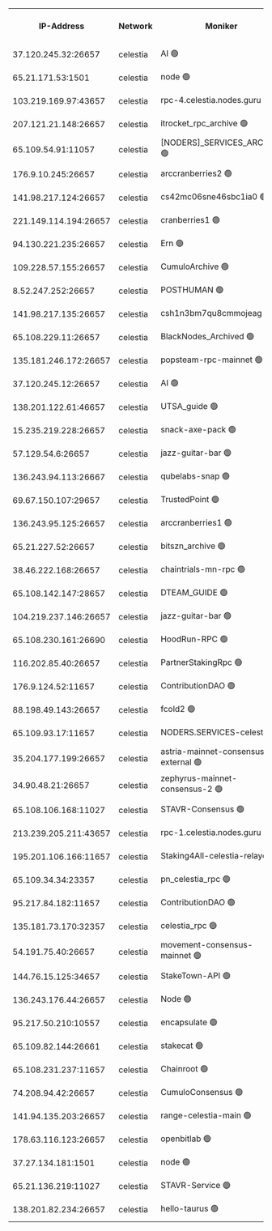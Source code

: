 


<table><tr><th>IP-Address</th><th>Network</th><th>Moniker</th><th>Latest Block Height</th><th>Earliest Block Height</th><th>Catching Up</th><th>Tx Index</th><th>Voting Power</th><th>Version</th><th>Scan Time</th></tr><tr><td>37.120.245.32:26657</td><td>celestia</td><td>AI 🟢</td><td>4302731</td><td>1</td><td>False</td><td>off</td><td>0</td><td>3.3.1</td><td>2025-03-05T03:17:47.335270529UTC</td></tr><tr><td>65.21.171.53:1501</td><td>celestia</td><td>node 🟢</td><td>4302731</td><td>1</td><td>False</td><td>on</td><td>0</td><td>3.3.1</td><td>2025-03-05T03:17:47.704611321UTC</td></tr><tr><td>103.219.169.97:43657</td><td>celestia</td><td>rpc-4.celestia.nodes.guru 🟢</td><td>4302734</td><td>1</td><td>False</td><td>on</td><td>0</td><td>3.3.1</td><td>2025-03-05T03:18:05.638291983UTC</td></tr><tr><td>207.121.21.148:26657</td><td>celestia</td><td>itrocket_rpc_archive 🟢</td><td>4302735</td><td>1</td><td>False</td><td>on</td><td>0</td><td>3.3.1</td><td>2025-03-05T03:18:12.984992691UTC</td></tr><tr><td>65.109.54.91:11057</td><td>celestia</td><td>[NODERS]_SERVICES_ARCHIVE 🟢</td><td>4296840</td><td>1</td><td>False</td><td>on</td><td>0</td><td>3.3.1</td><td>2025-03-05T03:18:42.542843299UTC</td></tr><tr><td>176.9.10.245:26657</td><td>celestia</td><td>arccranberries2 🟢</td><td>4302744</td><td>1</td><td>False</td><td>on</td><td>0</td><td>3.3.1</td><td>2025-03-05T03:18:59.184706664UTC</td></tr><tr><td>141.98.217.124:26657</td><td>celestia</td><td>cs42mc06sne46sbc1ia0 🟢</td><td>4302745</td><td>1</td><td>False</td><td>on</td><td>0</td><td>3.3.1</td><td>2025-03-05T03:19:04.129575270UTC</td></tr><tr><td>221.149.114.194:26657</td><td>celestia</td><td>cranberries1 🟢</td><td>4302749</td><td>1</td><td>False</td><td>on</td><td>0</td><td>3.3.1</td><td>2025-03-05T03:19:26.529643374UTC</td></tr><tr><td>94.130.221.235:26657</td><td>celestia</td><td>Ern 🟢</td><td>4302754</td><td>1</td><td>False</td><td>on</td><td>0</td><td>3.3.1</td><td>2025-03-05T03:19:57.851604408UTC</td></tr><tr><td>109.228.57.155:26657</td><td>celestia</td><td>CumuloArchive 🟢</td><td>4302756</td><td>1</td><td>False</td><td>on</td><td>0</td><td>3.3.1</td><td>2025-03-05T03:20:06.377117027UTC</td></tr><tr><td>8.52.247.252:26657</td><td>celestia</td><td>POSTHUMAN 🟢</td><td>4302757</td><td>1</td><td>False</td><td>on</td><td>0</td><td>3.3.1</td><td>2025-03-05T03:20:13.442432589UTC</td></tr><tr><td>141.98.217.135:26657</td><td>celestia</td><td>csh1n3bm7qu8cmmojeag 🟢</td><td>4302757</td><td>1</td><td>False</td><td>on</td><td>0</td><td>3.3.1</td><td>2025-03-05T03:20:13.813391772UTC</td></tr><tr><td>65.108.229.11:26657</td><td>celestia</td><td>BlackNodes_Archived 🟢</td><td>4302758</td><td>1</td><td>False</td><td>on</td><td>0</td><td>3.3.1</td><td>2025-03-05T03:20:18.289061320UTC</td></tr><tr><td>135.181.246.172:26657</td><td>celestia</td><td>popsteam-rpc-mainnet 🟢</td><td>4302764</td><td>1</td><td>False</td><td>on</td><td>0</td><td>3.3.1</td><td>2025-03-05T03:20:54.079182782UTC</td></tr><tr><td>37.120.245.12:26657</td><td>celestia</td><td>AI 🟢</td><td>4302766</td><td>1</td><td>False</td><td>off</td><td>0</td><td>3.3.1</td><td>2025-03-05T03:21:04.705166251UTC</td></tr><tr><td>138.201.122.61:46657</td><td>celestia</td><td>UTSA_guide 🟢</td><td>4302774</td><td>1</td><td>False</td><td>on</td><td>0</td><td>3.3.1</td><td>2025-03-05T03:21:49.020500085UTC</td></tr><tr><td>15.235.219.228:26657</td><td>celestia</td><td>snack-axe-pack 🟢</td><td>4302774</td><td>1</td><td>False</td><td>off</td><td>0</td><td>3.1.1</td><td>2025-03-05T03:21:52.204016932UTC</td></tr><tr><td>57.129.54.6:26657</td><td>celestia</td><td>jazz-guitar-bar 🟢</td><td>4302776</td><td>1</td><td>False</td><td>off</td><td>0</td><td>3.1.1</td><td>2025-03-05T03:22:00.705195043UTC</td></tr><tr><td>136.243.94.113:26667</td><td>celestia</td><td>qubelabs-snap 🟢</td><td>4302780</td><td>1</td><td>False</td><td>on</td><td>0</td><td>3.3.1</td><td>2025-03-05T03:22:21.771169152UTC</td></tr><tr><td>69.67.150.107:29657</td><td>celestia</td><td>TrustedPoint 🟢</td><td>4302782</td><td>1</td><td>False</td><td>on</td><td>0</td><td>3.2.0</td><td>2025-03-05T03:22:36.811920964UTC</td></tr><tr><td>136.243.95.125:26657</td><td>celestia</td><td>arccranberries1 🟢</td><td>4302788</td><td>1</td><td>False</td><td>on</td><td>0</td><td>3.3.1</td><td>2025-03-05T03:23:06.040614681UTC</td></tr><tr><td>65.21.227.52:26657</td><td>celestia</td><td>bitszn_archive 🟢</td><td>4302789</td><td>1</td><td>False</td><td>on</td><td>0</td><td>3.3.1</td><td>2025-03-05T03:23:13.113518698UTC</td></tr><tr><td>38.46.222.168:26657</td><td>celestia</td><td>chaintrials-mn-rpc 🟢</td><td>4302789</td><td>1</td><td>False</td><td>on</td><td>0</td><td>3.3.1</td><td>2025-03-05T03:23:15.930206861UTC</td></tr><tr><td>65.108.142.147:28657</td><td>celestia</td><td>DTEAM_GUIDE 🟢</td><td>4302795</td><td>1</td><td>False</td><td>on</td><td>0</td><td>3.3.1</td><td>2025-03-05T03:23:49.990397571UTC</td></tr><tr><td>104.219.237.146:26657</td><td>celestia</td><td>jazz-guitar-bar 🟢</td><td>4302797</td><td>1</td><td>False</td><td>off</td><td>0</td><td>3.1.1</td><td>2025-03-05T03:23:59.584075651UTC</td></tr><tr><td>65.108.230.161:26690</td><td>celestia</td><td>HoodRun-RPC 🟢</td><td>2371494</td><td>1537165</td><td>False</td><td>off</td><td>0</td><td>1.9.0</td><td>2025-03-05T03:23:56.854405679UTC</td></tr><tr><td>116.202.85.40:26657</td><td>celestia</td><td>PartnerStakingRpc 🟢</td><td>2371494</td><td>1588231</td><td>False</td><td>on</td><td>0</td><td>1.9.0</td><td>2025-03-05T03:18:02.310052355UTC</td></tr><tr><td>176.9.124.52:11657</td><td>celestia</td><td>ContributionDAO 🟢</td><td>4302788</td><td>2419178</td><td>False</td><td>on</td><td>0</td><td>3.3.1</td><td>2025-03-05T03:23:10.654499924UTC</td></tr><tr><td>88.198.49.143:26657</td><td>celestia</td><td>fcold2 🟢</td><td>4302768</td><td>3174774</td><td>False</td><td>on</td><td>0</td><td>3.3.1</td><td>2025-03-05T03:21:15.487656080UTC</td></tr><tr><td>65.109.93.17:11657</td><td>celestia</td><td>NODERS.SERVICES-celestia 🟢</td><td>4302771</td><td>3188251</td><td>False</td><td>on</td><td>0</td><td>3.2.0</td><td>2025-03-05T03:21:30.327124563UTC</td></tr><tr><td>35.204.177.199:26657</td><td>celestia</td><td>astria-mainnet-consensus-external 🟢</td><td>4302746</td><td>3408001</td><td>False</td><td>off</td><td>0</td><td>3.3.1</td><td>2025-03-05T03:19:10.593961263UTC</td></tr><tr><td>34.90.48.21:26657</td><td>celestia</td><td>zephyrus-mainnet-consensus-2 🟢</td><td>4302760</td><td>3733501</td><td>False</td><td>on</td><td>0</td><td>3.3.1</td><td>2025-03-05T03:20:32.866290210UTC</td></tr><tr><td>65.108.106.168:11027</td><td>celestia</td><td>STAVR-Consensus 🟢</td><td>4302749</td><td>3831001</td><td>False</td><td>on</td><td>0</td><td>3.3.1</td><td>2025-03-05T03:19:28.936762114UTC</td></tr><tr><td>213.239.205.211:43657</td><td>celestia</td><td>rpc-1.celestia.nodes.guru 🟢</td><td>4302770</td><td>3897823</td><td>False</td><td>on</td><td>0</td><td>3.3.1</td><td>2025-03-05T03:21:26.224981763UTC</td></tr><tr><td>195.201.106.166:11657</td><td>celestia</td><td>Staking4All-celestia-relayer 🟢</td><td>4302805</td><td>4051450</td><td>False</td><td>off</td><td>0</td><td>3.0.2</td><td>2025-03-05T03:24:46.227160099UTC</td></tr><tr><td>65.109.34.34:23357</td><td>celestia</td><td>pn_celestia_rpc 🟢</td><td>4302764</td><td>4181803</td><td>False</td><td>on</td><td>0</td><td>3.3.1</td><td>2025-03-05T03:20:51.696020190UTC</td></tr><tr><td>95.217.84.182:11657</td><td>celestia</td><td>ContributionDAO 🟢</td><td>4302792</td><td>4183965</td><td>False</td><td>off</td><td>0</td><td>3.3.1</td><td>2025-03-05T03:23:28.543273131UTC</td></tr><tr><td>135.181.73.170:32357</td><td>celestia</td><td>celestia_rpc 🟢</td><td>4302796</td><td>4191293</td><td>False</td><td>on</td><td>0</td><td>3.3.1</td><td>2025-03-05T03:23:52.422077035UTC</td></tr><tr><td>54.191.75.40:26657</td><td>celestia</td><td>movement-consensus-mainnet 🟢</td><td>4302803</td><td>4194001</td><td>False</td><td>off</td><td>0</td><td>3.3.1</td><td>2025-03-05T03:24:35.391087318UTC</td></tr><tr><td>144.76.15.125:34657</td><td>celestia</td><td>StakeTown-API 🟢</td><td>4302737</td><td>4246335</td><td>False</td><td>on</td><td>0</td><td>3.3.1</td><td>2025-03-05T03:18:25.497770562UTC</td></tr><tr><td>136.243.176.44:26657</td><td>celestia</td><td>Node 🟢</td><td>4302750</td><td>4261001</td><td>False</td><td>on</td><td>0</td><td>3.3.1</td><td>2025-03-05T03:19:36.142356288UTC</td></tr><tr><td>95.217.50.210:10557</td><td>celestia</td><td>encapsulate 🟢</td><td>4302751</td><td>4274001</td><td>False</td><td>off</td><td>0</td><td>3.3.1</td><td>2025-03-05T03:19:42.892712078UTC</td></tr><tr><td>65.109.82.144:26661</td><td>celestia</td><td>stakecat 🟢</td><td>4302770</td><td>4275001</td><td>False</td><td>on</td><td>0</td><td>3.3.1</td><td>2025-03-05T03:21:26.888952552UTC</td></tr><tr><td>65.108.231.237:11657</td><td>celestia</td><td>Chainroot 🟢</td><td>4302744</td><td>4277078</td><td>False</td><td>on</td><td>0</td><td>3.2.0</td><td>2025-03-05T03:18:59.679179569UTC</td></tr><tr><td>74.208.94.42:26657</td><td>celestia</td><td>CumuloConsensus 🟢</td><td>4302749</td><td>4279001</td><td>False</td><td>on</td><td>0</td><td>3.2.0</td><td>2025-03-05T03:19:29.703527541UTC</td></tr><tr><td>141.94.135.203:26657</td><td>celestia</td><td>range-celestia-main 🟢</td><td>4295921</td><td>4291814</td><td>False</td><td>off</td><td>0</td><td>3.3.1</td><td>2025-03-05T03:18:04.665149468UTC</td></tr><tr><td>178.63.116.123:26657</td><td>celestia</td><td>openbitlab 🟢</td><td>4302735</td><td>4291814</td><td>False</td><td>on</td><td>0</td><td>3.3.1</td><td>2025-03-05T03:18:10.105523321UTC</td></tr><tr><td>37.27.134.181:1501</td><td>celestia</td><td>node 🟢</td><td>4302753</td><td>4294837</td><td>False</td><td>off</td><td>0</td><td>3.0.2</td><td>2025-03-05T03:19:49.400046297UTC</td></tr><tr><td>65.21.136.219:11027</td><td>celestia</td><td>STAVR-Service 🟢</td><td>4302164</td><td>4298001</td><td>False</td><td>on</td><td>0</td><td>3.3.1</td><td>2025-03-05T03:17:44.923367761UTC</td></tr><tr><td>138.201.82.234:26657</td><td>celestia</td><td>hello-taurus 🟢</td><td>4302770</td><td>4301001</td><td>False</td><td>off</td><td>0</td><td>3.3.1</td><td>2025-03-05T03:21:26.511205443UTC</td></tr></table>